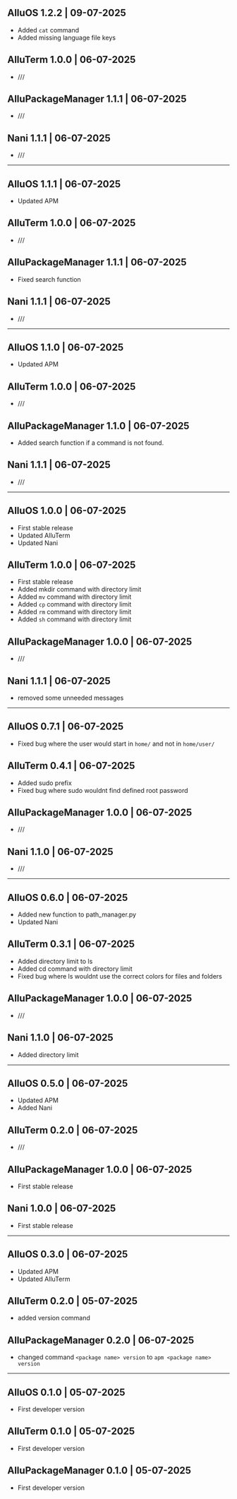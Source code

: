 ## AlluOS 1.2.2 | 09-07-2025
- Added `cat` command
- Added missing language file keys

## AlluTerm 1.0.0 | 06-07-2025
- ///

## AlluPackageManager 1.1.1 | 06-07-2025
- ///

## Nani 1.1.1 | 06-07-2025
- ///

---

## AlluOS 1.1.1 | 06-07-2025
- Updated APM

## AlluTerm 1.0.0 | 06-07-2025
- ///

## AlluPackageManager 1.1.1 | 06-07-2025
- Fixed search function

## Nani 1.1.1 | 06-07-2025
- ///

---

## AlluOS 1.1.0 | 06-07-2025
- Updated APM

## AlluTerm 1.0.0 | 06-07-2025
- ///

## AlluPackageManager 1.1.0 | 06-07-2025
- Added search function if a command is not found.

## Nani 1.1.1 | 06-07-2025
- ///

---

## AlluOS 1.0.0 | 06-07-2025
- First stable release
- Updated AlluTerm
- Updated Nani

## AlluTerm 1.0.0 | 06-07-2025
- First stable release
- Added mkdir command with directory limit
- Added `mv` command with directory limit
- Added `cp` command with directory limit
- Added `rm` command with directory limit
- Added `sh` command with directory limit

## AlluPackageManager 1.0.0 | 06-07-2025
- ///

## Nani 1.1.1 | 06-07-2025
- removed some unneeded messages

---

## AlluOS 0.7.1 | 06-07-2025
- Fixed bug where the user would start in `home/` and not in `home/user/`

## AlluTerm 0.4.1 | 06-07-2025
- Added sudo prefix
- Fixed bug where sudo wouldnt find defined root password

## AlluPackageManager 1.0.0 | 06-07-2025
- ///

## Nani 1.1.0 | 06-07-2025
- ///

---

## AlluOS 0.6.0 | 06-07-2025
- Added new function to path_manager.py
- Updated Nani

## AlluTerm 0.3.1 | 06-07-2025
- Added directory limit to ls
- Added cd command with directory limit
- Fixed bug where ls wouldnt use the correct colors for files and folders

## AlluPackageManager 1.0.0 | 06-07-2025
- ///

## Nani 1.1.0 | 06-07-2025
- Added directory limit

---

## AlluOS 0.5.0 | 06-07-2025
- Updated APM
- Added Nani

## AlluTerm 0.2.0 | 06-07-2025
- ///

## AlluPackageManager 1.0.0 | 06-07-2025
- First stable release

## Nani 1.0.0 | 06-07-2025
- First stable release

---

## AlluOS 0.3.0 | 06-07-2025
- Updated APM
- Updated AlluTerm

## AlluTerm 0.2.0 | 05-07-2025
- added version command

## AlluPackageManager 0.2.0 | 06-07-2025
- changed command `<package name> version` to `apm <package name> version`

---

## AlluOS 0.1.0 | 05-07-2025
- First developer version

## AlluTerm 0.1.0 | 05-07-2025
- First developer version

## AlluPackageManager 0.1.0 | 05-07-2025
- First developer version
